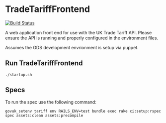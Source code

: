 # TradeTariffFrontend

[![Build Status](https://travis-ci.org/alphagov/trade-tariff-frontend.png?branch=master)](https://travis-ci.org/alphagov/trade-tariff-frontend)

A web application front end for use with the UK Trade Tariff API.
Please ensure the API is running and properly configured in the 
environment files.

Assumes the GDS development envrionment is setup via puppet.

## Run TradeTariffFrontend

    ./startup.sh

## Specs

To run the spec use the following command: 

    govuk_setenv tariff env RAILS_ENV=test bundle exec rake ci:setup:rspec spec assets:clean assets:precompile
